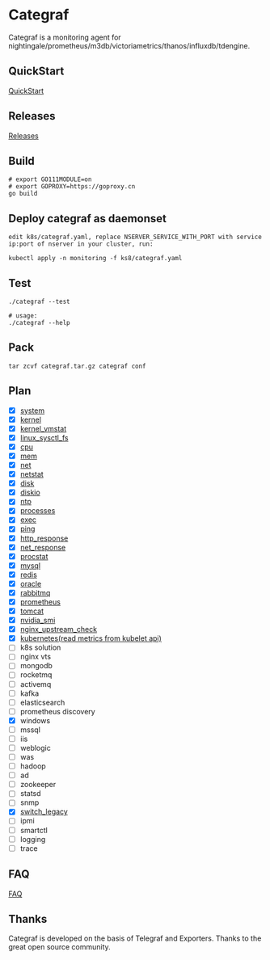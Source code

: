 # Categraf

Categraf is a monitoring agent for nightingale/prometheus/m3db/victoriametrics/thanos/influxdb/tdengine.

## QuickStart

[QuickStart](https://www.gitlink.org.cn/flashcat/categraf/wiki)

## Releases

[Releases](https://www.gitlink.org.cn/flashcat/categraf/releases)

## Build

```shell
# export GO111MODULE=on
# export GOPROXY=https://goproxy.cn
go build
```

## Deploy categraf as daemonset

```shell
edit k8s/categraf.yaml, replace NSERVER_SERVICE_WITH_PORT with service ip:port of nserver in your cluster, run:

kubectl apply -n monitoring -f ks8/categraf.yaml
```

## Test

```shell
./categraf --test

# usage:
./categraf --help
```

## Pack

```shell
tar zcvf categraf.tar.gz categraf conf
```

## Plan

- [x] [system](inputs/system)
- [x] [kernel](inputs/kernel)
- [x] [kernel_vmstat](inputs/kernel_vmstat)
- [x] [linux_sysctl_fs](inputs/linux_sysctl_fs)
- [x] [cpu](inputs/cpu)
- [x] [mem](inputs/mem)
- [x] [net](inputs/net)
- [x] [netstat](inputs/netstat)
- [x] [disk](inputs/disk)
- [x] [diskio](inputs/diskio)
- [x] [ntp](inputs/ntp)
- [x] [processes](inputs/processes)
- [x] [exec](inputs/exec)
- [x] [ping](inputs/ping)
- [x] [http_response](inputs/http_response)
- [x] [net_response](inputs/net_response)
- [x] [procstat](inputs/procstat)
- [x] [mysql](inputs/mysql)
- [x] [redis](inputs/redis)
- [x] [oracle](inputs/oracle)
- [x] [rabbitmq](inputs/rabbitmq)
- [x] [prometheus](inputs/prometheus)
- [x] [tomcat](inputs/tomcat)
- [x] [nvidia_smi](inputs/nvidia_smi)
- [x] [nginx_upstream_check](inputs/nginx_upstream_check)
- [x] [kubernetes(read metrics from kubelet api)](inputs/kubernetes)
- [ ] k8s solution
- [ ] nginx vts
- [ ] mongodb
- [ ] rocketmq
- [ ] activemq
- [ ] kafka
- [ ] elasticsearch
- [ ] prometheus discovery
- [x] windows
- [ ] mssql
- [ ] iis
- [ ] weblogic
- [ ] was
- [ ] hadoop
- [ ] ad
- [ ] zookeeper
- [ ] statsd
- [ ] snmp
- [x] [switch_legacy](inputs/switch_legacy)
- [ ] ipmi
- [ ] smartctl
- [ ] logging
- [ ] trace

## FAQ

[FAQ](https://www.gitlink.org.cn/flashcat/categraf/wiki)

## Thanks

Categraf is developed on the basis of Telegraf and Exporters. Thanks to the great open source community.
